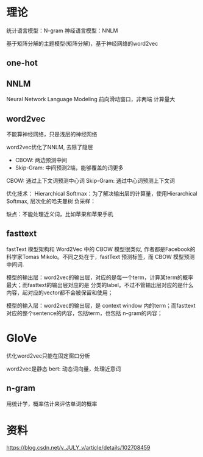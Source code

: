 # 理论

统计语言模型：N-gram
神经语言模型：NNLM

基于矩阵分解的主题模型(矩阵分解)，基于神经网络的word2vec
## one-hot





## NNLM
Neural Network Language Modeling
前向滑动窗口，非两端
计算量大

## word2vec
不能算神经网络，只是浅层的神经网络

word2vec优化了NNLM, 去除了隐层
- CBOW:  两边预测中间
- Skip-Gram:  中间预测2端，能够覆盖的词更多

CBOW:  通过上下文词预测中心词
Skip-Gram: 通过中心词预测上下文词

优化技术：
Hierarchical Softmax：为了解决输出层的计算量，使用Hierarchical Softmax, 层次化的哈夫曼树
负采样：

缺点：不能处理近义词，比如苹果和苹果手机

## fasttext

fastText 模型架构和 Word2Vec 中的 CBOW 模型很类似, 作者都是Facebook的科学家Tomas Mikolo。不同之处在于，fastText 预测标签，而 CBOW 模型预测中间词.

模型的输出层：word2vec的输出层，对应的是每一个term，计算某term的概率最大；而fasttext的输出层对应的是 分类的label。不过不管输出层对应的是什么内容，起对应的vector都不会被保留和使用；

模型的输入层：word2vec的输出层，是 context window 内的term；而fasttext 对应的整个sentence的内容，包括term，也包括 n-gram的内容；

# GloVe
优化word2vec只能在固定窗口分析


word2vec是静态
bert:  动态词向量，处理近意词


## n-gram
用统计学，概率估计来评估单词的概率

# 资料
https://blog.csdn.net/v_JULY_v/article/details/102708459




